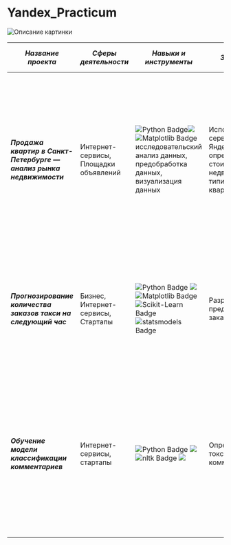 # Yandex_Practicum
<image src="https://user-images.githubusercontent.com/99074177/235997371-83c300d3-a976-47f7-b927-3b1381963c3a.png" alt="Описание картинки">
  
|  *Название проекта* |  *Сферы деятельности*  | *Навыки и инструменты*   |*Задачи проекта*| *Описание проекта*| *Ключевы слова проекта*|
|---------------------|------------------------|--------------------------|----------------|-------------------|------------------------|
|***Продажа квартир в Санкт-Петербурге — анализ рынка недвижимости***| Интернет-сервисы, Площадки объявлений|<div id="badges"><img src="https://img.shields.io/badge/Python-blue?style=for-the-badge&logo=python&logoColor=orange" alt="Python Badge"/><img src="https://img.shields.io/badge/Pandas-150458?style=for-the-badge&logo=Pandas&logoColor=ЦВЕТ ЛОГОТИПА"/><img src="https://img.shields.io/badge/Matplotlib-blue?style=for-the-badge&logo=matplotlib&logoColor=white" alt="Matplotlib Badge"/></div> исследовательский анализ данных, предобработка данных, визуализация  данных|Используя данные сервиса Яндекс.Недвижимость, определить рыночную стоимость объектов недвижимости и типичные параметры квартир|На основе данных сервиса Яндекс.Недвижимость определена рыночная стоимость объектов недвижимости разного типа, типичные параметры квартир, в зависимости от удаленности от центра. Проведена предобработка данных. Добавлены новые данные. Построены гистограммы, боксплоты, диаграммы рассеивания.|обработка данных, histogram, boxplot, scattermatrix, категоризация, scatterplot,  фрод-мониторинг| 
|***Прогнозирование количества заказов такси на следующий час***|Бизнес, Интернет-сервисы, Стартапы|<div id="badges"> <img src="https://img.shields.io/badge/Python-blue?style=for-the-badge&logo=python&logoColor=orange" alt="Python Badge"/> <img src="https://img.shields.io/badge/Pandas-150458?style=for-the-badge&logo=Pandas&logoColor=ЦВЕТ ЛОГОТИПА"/> <img src="https://img.shields.io/badge/Matplotlib-blue?style=for-the-badge&logo=matplotlib&logoColor=white" alt="Matplotlib Badge"/> <img src="https://img.shields.io/badge/Scikit-Learn-orange?style=for-the-badge&logo=Scikit-Learn&logoColor=white" alt="Scikit-Learn Badge"/> <img src="https://img.shields.io/badge/statsmodels-blue?style=for-the-badge&logo=statsmodels&logoColor=white" alt="statsmodels Badge"/> | Разработка системы предсказания объема заказа.|Компания такси собрала исторические данные о заказах такси в аэропортах. Чтобы привлекать больше водителей в период пиковой нагрузки, нужно спрогнозировать количество заказов такси на следующий час. Строится модель для такого предсказания. |временные ряды, регрессия, предсказания|  
|***Обучение модели классификации комментариев***|Интернет-сервисы, стартапы|<div id="badges"> <img src="https://img.shields.io/badge/Python-blue?style=for-the-badge&logo=python&logoColor=orange" alt="Python Badge"/>  <img src="https://img.shields.io/badge/Pandas-150458?style=for-the-badge&logo=Pandas&logoColor=ЦВЕТ ЛОГОТИПА"/> <img src="https://img.shields.io/badge/nltk-blue?style=for-the-badge&logo=nltk&logoColor=white" alt="nltk Badge"/> <img src="https://img.shields.io/badge/tf_idf-150458?style=for-the-badge&logo=tf_idf&logoColor=ЦВЕТ ЛОГОТИПА"/>|Определение токсичности комментарии.|Интернет-магазин запускает новый сервис. Теперь пользователи могут редактировать и дополнять описания товаров, как в вики-сообществах. То есть клиенты предлагают свои правки и комментируют изменения других. Требуется инструмент, который будет искать токсичные комментарии и отправлять их на модерацию.|обработка естественного языка, NLP|
